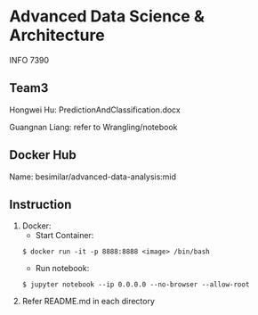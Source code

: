# Advanced Data Science & Architecture
INFO 7390

## Team3 
Hongwei Hu: PredictionAndClassification.docx

Guangnan Liang: refer to Wrangling/notebook

## Docker Hub
Name: besimilar/advanced-data-analysis:mid

## Instruction
1. Docker:
	* Start Container:
	```
	$ docker run -it -p 8888:8888 <image> /bin/bash
	```
	* Run notebook:
	```
	$ jupyter notebook --ip 0.0.0.0 --no-browser --allow-root
	```
2. Refer README.md in each directory